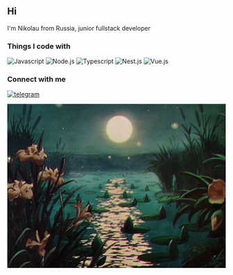 ## Hi

I'm Nikolau from Russia, junior fullstack developer

### Things I code with

![Javascript](https://img.shields.io/badge/-Javascript-333333?style=for-the-badge&logo=Javascript&logoColor=efd81d)
![Node.js](https://img.shields.io/badge/-Node.js-333333?style=for-the-badge&logo=node.js&logoColor=679e63)
![Typescript](https://img.shields.io/badge/-Typescript-2f74c0?style=for-the-badge&logo=Typescript&logoColor=ffffff)
![Nest.js](https://img.shields.io/badge/-Nest.js-ea2845?style=for-the-badge&logo=Nestjs&logoColor=ffffff)
![Vue.js](https://img.shields.io/badge/-Vue.js-41b883?style=for-the-badge&logo=Vue.js&logoColor=ffffff)

### Connect with me

[![telegram](https://img.shields.io/badge/-telegram-000000?style=for-the-badge&logo=telegram&logoColor=000000)](tg://resolve?domain=rupikz)

<div style="text-align:center"><img src="./assets/1.gif" /></div>
